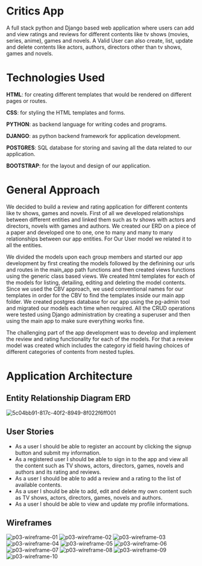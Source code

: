 # Critics App

A full stack python and Django based web application where users can add and view ratings and reviews for different contents like tv shows (movies, series, anime), games and novels.
A Valid User can also create, list, update and delete contents like actors, authors, directors other than tv shows, games and novels.

# Technologies Used

**HTML**: for creating different templates that would be rendered on different pages or routes.

**CSS**: for styling the HTML templates and forms.

**PYTHON**: as backend language for writing codes and programs.

**DJANGO**: as python backend framework for application development.

**POSTGRES**: SQL database for storing and saving all the data related to our application.

**BOOTSTRAP**: for the layout and design of our application.

# General Approach

We decided to build a review and rating application for different contents like tv shows, games and novels. First of all we developed relationships between different entities
and linked them such as tv shows with actors and directors, novels with games and authors. We created our ERD on a piece of a paper and developed one to one, one to many and
many to many relationships between our app entities. For Our User model we related it to all the entities.

We divided the models upon each group members and started our app development by first creating the models followed by the definining our urls and routes in the main_app path
functions and then created views functions using the generic class based views. We created html templates for each of the models for listing, detailing, editing and deleting 
the model contents. Since we used the CBV approach, we used conventional names for our templates in order for the CBV to find the templates inside our main app folder. We created postgres database for our app using the pg-admin tool and migrated our models each time when required. All the CRUD operations were tested using Django administration
by creating a superuser and then using the main app to make sure everything works fine. 

The challenging part of the app development was to develop and implement the review and rating functionality for each of the models. For that a review model was created which includes the category id field having choices of different categories of contents from nested tuples. 

# Application Architecture

## Entity Relationship Diagram ERD

![5c04bb91-817c-40f2-8949-8f022f6ff001](https://media.git.generalassemb.ly/user/46587/files/79a2cba1-2e1a-4346-9375-dd85fdd4afea)

## User Stories

* As a user I should be able to register an account by clicking the signup button and submit my information.
* As a registered user I should be able to sign in to the app and view all the content such as TV shows, actors, directors, games, novels and authors and its rating and reviews.
* As a user I should be able to add a review and a rating to the list of available contents.
* As a user I should be able to add, edit and delete my own content such as TV shows, actors, directors, games, novels and authors.
* As a user I should be able to view and update my profile informations.

## Wireframes

![p03-wireframe-01](https://media.git.generalassemb.ly/user/46587/files/24240fd3-4acd-40f2-b413-209ce79ac536)
![p03-wireframe-02](https://media.git.generalassemb.ly/user/46587/files/cf9dcb08-76a4-4cc4-bdc4-b228734e188b)
![p03-wireframe-03](https://media.git.generalassemb.ly/user/46587/files/6917899c-a40d-4852-9004-5727de09eaa2)
![p03-wireframe-04](https://media.git.generalassemb.ly/user/46587/files/9a0b8463-0159-40cd-ab68-35e4b7e0f1d3)
![p03-wireframe-05](https://media.git.generalassemb.ly/user/46587/files/3dee8a71-b009-49c7-bd01-31c735d460e6)
![p03-wireframe-06](https://media.git.generalassemb.ly/user/46587/files/1e345070-8e7e-4c99-b156-4e19a20f6321)
![p03-wireframe-07](https://media.git.generalassemb.ly/user/46587/files/e996c05b-4c11-4817-ab47-e998c9fc866d)
![p03-wireframe-08](https://media.git.generalassemb.ly/user/46587/files/7267b166-cc31-49bb-a035-9beecd008637)
![p03-wireframe-09](https://media.git.generalassemb.ly/user/46587/files/1cb243cd-ccbf-46e0-9ea9-37b54845f645)
![p03-wireframe-10](https://media.git.generalassemb.ly/user/46587/files/c460ea74-1852-4bd9-aff4-f808b6b7f6db)









